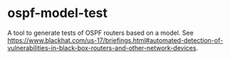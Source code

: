# ospf-model-test
A tool to generate tests of OSPF routers based on a model. See https://www.blackhat.com/us-17/briefings.html#automated-detection-of-vulnerabilities-in-black-box-routers-and-other-network-devices. 
